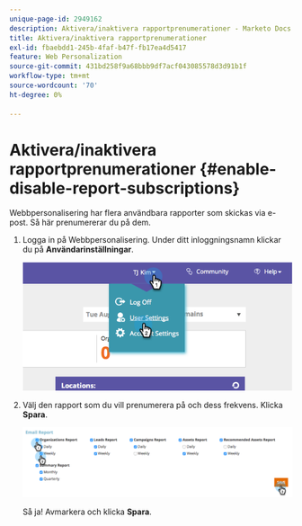```yaml
---
unique-page-id: 2949162
description: Aktivera/inaktivera rapportprenumerationer - Marketo Docs - produktdokumentation
title: Aktivera/inaktivera rapportprenumerationer
exl-id: fbaebdd1-245b-4faf-b47f-fb17ea4d5417
feature: Web Personalization
source-git-commit: 431bd258f9a68bbb9df7acf043085578d3d91b1f
workflow-type: tm+mt
source-wordcount: '70'
ht-degree: 0%

---
```


# Aktivera/inaktivera rapportprenumerationer {#enable-disable-report-subscriptions}

Webbpersonalisering har flera användbara rapporter som skickas via e-post. Så här prenumererar du på dem.

1. Logga in på Webbpersonalisering. Under ditt inloggningsnamn klickar du på **Användarinställningar**.

   ![](assets/image2014-9-17-20-3a48-3a28.png)

1. Välj den rapport som du vill prenumerera på och dess frekvens. Klicka **Spara**.

   ![](assets/email-settings.png)

   Så ja! Avmarkera och klicka **Spara**.
